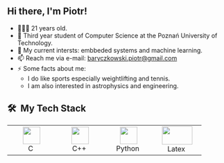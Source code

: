 ## Hi there, I'm Piotr!

- 👨🏻‍💻 21 years old.
- 📖 Third year student of Computer Science at the Poznań University of Technology.
- 🌱 My current intersts: embbeded systems and machine learning.
- 📫 Reach me via e-mail: baryczkowski.piotr@gmail.com
- ⚡ Some facts about me: 
  - I do like sports especially weightlifting and tennis. 
  - I am also interested in astrophysics and engineering.


<h2> 🛠 &nbsp;My Tech Stack</h2> 
<table>
  <tr>
    <td align="center" width="96">
      <a><img src="https://img.icons8.com/color/48/000000/c-programming.png" width="40" height="40"/></a>
      <br>C&nbsp
    </td>
    <td align="center" width="96">
      <a><img src="https://img.icons8.com/color/48/000000/c-plus-plus-logo.png" width="40" height="40"/></a>
      <br>C++&nbsp
    </td>
    <td align="center" width="96">
      <a><img src="https://img.icons8.com/color/48/000000/python.png" width="40" height="40"/></a>
      <br>Python&nbsp
    </td>
    <td align="center" width="96">
      <a><img src="https://upload.wikimedia.org/wikipedia/commons/9/92/LaTeX_logo.svg" width="70" height="42"/></a>
      <br>Latex&nbsp
    </td>
  </tr>
</table>

